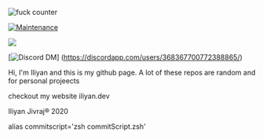 ![fuck counter](https://img.shields.io/badge/Fuck-all_the_fucks-blue/fuck.svg)

[![Maintenance](https://img.shields.io/badge/Maintained%3F-yes-green.svg)](https://GitHub.com/Naereen/StrapDown.js/graphs/commit-activity)

![](https://img.shields.io/twitter/follow/iliyan_jivraj?style=social)

[![Discord DM](https://img.shields.io/badge/Discord-DM%20me-red)]
 (https://discordapp.com/users/368367700772388865/)

Hi, 
I'm Iliyan and this is my github page. A lot of these repos are random and for personal projeects

checkout my website iliyan.dev

Iliyan Jivraj® 2020

alias commitscript='zsh commitScript.zsh'
